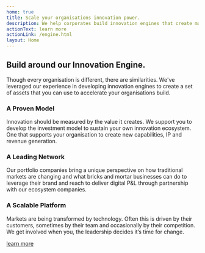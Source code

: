 ```yaml
---
home: true
title: Scale your organisations innovation power.
description: We help corporates build innovation engines that create market-scale opportunities and drive digital P&L.
actionText: learn more
actionLink: /engine.html
layout: Home
---
```

<section class="font-sans-serif text-smooth bg-white antialiased leading-normal mx-auto p-4 bg-repeat bg-full" style="background-image: url('/blueprints.svg');">
    <div class="bg-repeat bg-full" style="background-image: url('/dot.svg');">
        <h1 class="font-serif font-semibold text-4xl py-6 leading-tight text-center">Build around our Innovation
            Engine.</h1>
        <p class="text-lg text-center max-w-lg mx-auto pb-6">Though every organisation is different, there are similarities. We've leveraged our experience in developing innovation engines to create a set of assets that you can use to accelerate your organisations build.</p>
        <div class="md:flex md:flex-wrap">
            <div class="block bg-white md:flex-1 md:mx-4 py-2 px-4 my-4 mb-8 shadow-green border-2 border-green">
                <h3 class="font-serif font-semibold text-2xl py-4 leading-tight">A Proven Model</h3>
                <p class="pb-2">Innovation should be measured by the value it creates. We support you to develop the
                    investment
                    model to sustain your own innovation ecosystem. One that supports your organisation to create new
                    capabilities, IP and revenue generation.</p>
            </div>
            <div class="block bg-white md:flex-1 md:mx-4 py-2 px-4 my-4 mb-8 shadow-green border-2 border-green">
                <h3 class="font-serif font-semibold text-2xl py-4 leading-tight">A Leading Network</h3>
                <p class="pb-2">Our portfolio companies bring a unique perspective on how traditional markets are
                    changing and what
                    bricks and mortar businesses can do to leverage their brand and reach to deliver digital P&L
                    through partnership with our ecosystem companies.</p>
            </div>
            <div class="block bg-white md:flex-1 md:mx-4 py-2 px-4 my-4 mb-8 shadow-green border-2 border-green">
                <h3 class="font-serif font-semibold text-2xl py-4 leading-tight">A Scalable Platform</h3>
                <p class="pb-2">Markets are being transformed by technology. Often this is driven by their customers,
                    sometimes by
                    their team and occasionally by their competition. We get involved when you, the leadership decides
                    it’s time for change.</p>
            </div>
        </div>
        <p class="text-center">
            <a href="/engine" class="no-underline font-serif font-semibold text-lg text-blue block bg-white w-64 py-2 px-4 my-4 mb-8 text-center shadow-green border-2 border-green hover:bg-green hover:shadow-white hover:text-white">learn
                more</a>
        </p>
    </div>
</section>